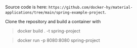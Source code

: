 Source code is here: `https://github.com/docker-hy/material-applications/tree/main/spring-example-project`.

Clone the repository and build a container with

> docker build . -t spring-project

> docker run -p 8080:8080 spring-project
